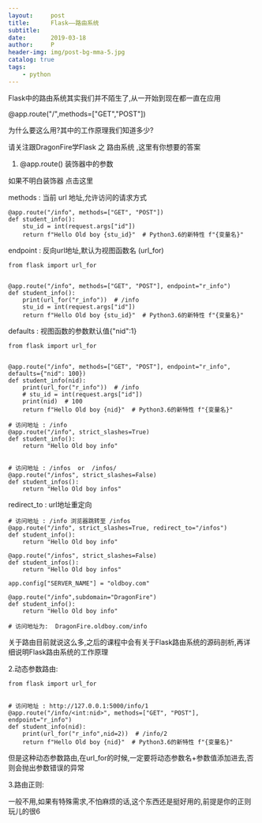 ```yaml
---
layout:     post
title:      Flask——路由系统
subtitle:   
date:       2019-03-18
author:     P
header-img: img/post-bg-mma-5.jpg
catalog: true
tags:
    - python
---
```

Flask中的路由系统其实我们并不陌生了,从一开始到现在都一直在应用

@app.route("/",methods=["GET","POST"])

为什么要这么用?其中的工作原理我们知道多少?

请关注跟DragonFire学Flask 之 路由系统 ,这里有你想要的答案

1. @app.route() 装饰器中的参数

如果不明白装饰器 点击这里

methods : 当前 url 地址,允许访问的请求方式

```
@app.route("/info", methods=["GET", "POST"])
def student_info():
    stu_id = int(request.args["id"])
    return f"Hello Old boy {stu_id}"  # Python3.6的新特性 f"{变量名}"
```

endpoint : 反向url地址,默认为视图函数名 (url_for)

```
from flask import url_for


@app.route("/info", methods=["GET", "POST"], endpoint="r_info")
def student_info():
    print(url_for("r_info"))  # /info
    stu_id = int(request.args["id"])
    return f"Hello Old boy {stu_id}"  # Python3.6的新特性 f"{变量名}"
```

defaults : 视图函数的参数默认值{"nid":1}

```
from flask import url_for


@app.route("/info", methods=["GET", "POST"], endpoint="r_info", defaults={"nid": 100})
def student_info(nid):
    print(url_for("r_info"))  # /info
    # stu_id = int(request.args["id"])
    print(nid)  # 100
    return f"Hello Old boy {nid}"  # Python3.6的新特性 f"{变量名}"
```

```
# 访问地址 : /info 
@app.route("/info", strict_slashes=True)
def student_info():
    return "Hello Old boy info"


# 访问地址 : /infos  or  /infos/
@app.route("/infos", strict_slashes=False)
def student_infos():
    return "Hello Old boy infos"
```

redirect_to : url地址重定向

```
# 访问地址 : /info 浏览器跳转至 /infos
@app.route("/info", strict_slashes=True, redirect_to="/infos")
def student_info():
    return "Hello Old boy info"

@app.route("/infos", strict_slashes=False)
def student_infos():
    return "Hello Old boy infos"
```

```
app.config["SERVER_NAME"] = "oldboy.com"

@app.route("/info",subdomain="DragonFire")
def student_info():
    return "Hello Old boy info"

# 访问地址为:  DragonFire.oldboy.com/info
```

关于路由目前就说这么多,之后的课程中会有关于Flask路由系统的源码剖析,再详细说明Flask路由系统的工作原理

2.动态参数路由:

```
from flask import url_for


# 访问地址 : http://127.0.0.1:5000/info/1
@app.route("/info/<int:nid>", methods=["GET", "POST"], endpoint="r_info")
def student_info(nid):
    print(url_for("r_info",nid=2))  # /info/2
    return f"Hello Old boy {nid}"  # Python3.6的新特性 f"{变量名}"
```

但是这种动态参数路由,在url_for的时候,一定要将动态参数名+参数值添加进去,否则会抛出参数错误的异常

3.路由正则:

一般不用,如果有特殊需求,不怕麻烦的话,这个东西还是挺好用的,前提是你的正则玩儿的很6
